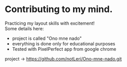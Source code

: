 # Contributing to my mind. 

Practicing my layout skills with excitement!
<br> Some details here:
-   project is called "Ono mne nado"
-   everything is done only for educational purposes
-   Tested with PixelPerfect app from google chrome

project -> https://github.com/notLeri/Ono-mne-nado.git
